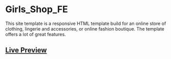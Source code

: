 # Girls_Shop_FE

This site template is a responsive HTML template build for an online store of clothing, lingerie and accessories, or online fashion boutique. The template offers a lot of great features.

<a href="https://mahdiutshob.github.io/Girls_Shop_FE/"><h2>Live Preview<h2></a>
 
